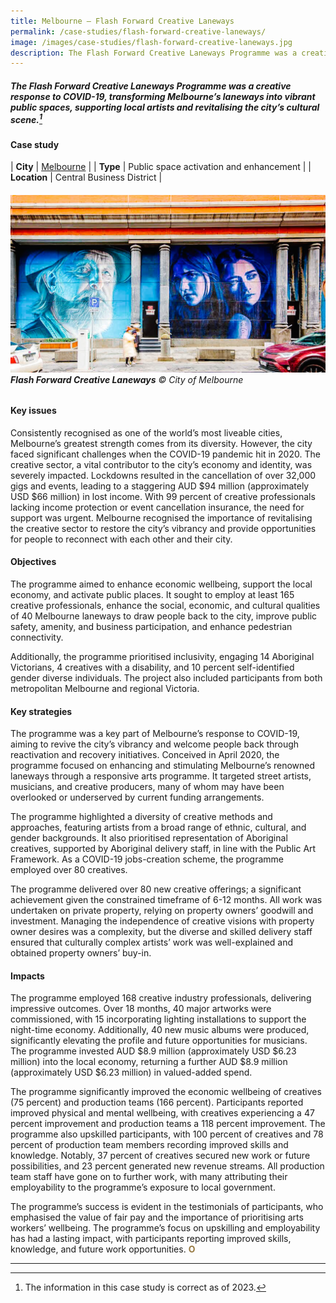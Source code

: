 ```yaml
---
title: Melbourne – Flash Forward Creative Laneways
permalink: /case-studies/flash-forward-creative-laneways/
image: /images/case-studies/flash-forward-creative-laneways.jpg
description: The Flash Forward Creative Laneways Programme was a creative response to COVID-19, transforming Melbourne’s laneways into vibrant public spaces, supporting local artists and revitalising the city’s cultural scene.
---
```


##### The Flash Forward Creative Laneways Programme was a creative response to COVID-19, transforming Melbourne’s laneways into vibrant public spaces, supporting local artists and revitalising the city’s cultural scene.[^1]

#### **Case study**

| **City** | [Melbourne](/melbourne2/) |
| **Type** | Public space activation and enhancement  |
| **Location** | Central Business District |

###### ![Flash Forward Creative Laneways](/images/case-studies/flash-forward-creative-laneways.jpg)**Flash Forward Creative Laneways** © City of Melbourne

#### **Key issues**

Consistently recognised as one of the world’s most liveable cities, Melbourne’s greatest strength comes from its diversity. However, the city faced significant challenges when the COVID-19 pandemic hit in 2020. The creative sector, a vital contributor to the city’s economy and identity, was severely impacted. Lockdowns resulted in the cancellation of over 32,000 gigs and events, leading to a staggering AUD $94 million (approximately USD $66 million) in lost income. With 99 percent of creative professionals lacking income protection or event cancellation insurance, the need for support was urgent. Melbourne recognised the importance of revitalising the creative sector to restore the city’s vibrancy and provide opportunities for people to reconnect with each other and their city.

#### **Objectives**

The programme aimed to enhance economic wellbeing, support the local economy, and activate public places. It sought to employ at least 165 creative professionals, enhance the social, economic, and cultural qualities of 40 Melbourne laneways to draw people back to the city, improve public safety, amenity, and business participation, and enhance pedestrian connectivity.

Additionally, the programme prioritised inclusivity, engaging 14 Aboriginal Victorians, 4 creatives with a disability, and 10 percent self-identified gender diverse individuals. The project also included participants from both metropolitan Melbourne and regional Victoria.

#### **Key strategies**

The programme was a key part of Melbourne’s response to COVID-19, aiming to revive the city’s vibrancy and welcome people back through reactivation and recovery initiatives. Conceived in April 2020, the programme focused on enhancing and stimulating Melbourne’s renowned laneways through a responsive arts programme. It targeted street artists, musicians, and creative producers, many of whom may have been overlooked or underserved by current funding arrangements.

The programme highlighted a diversity of creative methods and approaches, featuring artists from a broad range of ethnic, cultural, and gender backgrounds. It also prioritised representation of Aboriginal creatives, supported by Aboriginal delivery staff, in line with the Public Art Framework. As a COVID-19 jobs-creation scheme, the programme employed over 80 creatives.

The programme delivered over 80 new creative offerings; a significant achievement given the constrained timeframe of 6-12 months. All work was undertaken on private property, relying on property owners’ goodwill and investment. Managing the independence of creative visions with property owner desires was a complexity, but the diverse and skilled delivery staff ensured that culturally complex artists’ work was well-explained and obtained property owners’ buy-in.

#### **Impacts**

The programme employed 168 creative industry professionals, delivering impressive outcomes. Over 18 months, 40 major artworks were commissioned, with 15 incorporating lighting installations to support the night-time economy. Additionally, 40 new music albums were produced, significantly elevating the profile and future opportunities for musicians. The programme invested AUD $8.9 million (approximately USD $6.23 million) into the local economy, returning a further AUD $8.9 million (approximately USD $6.23 million) in valued-added spend.

The programme significantly improved the economic wellbeing of creatives (75 percent) and production teams (166 percent). Participants reported improved physical and mental wellbeing, with creatives experiencing a 47 percent improvement and production teams a 118 percent improvement. The programme also upskilled participants, with 100 percent of creatives and 78 percent of production team members recording improved skills and knowledge. Notably, 37 percent of creatives secured new work or future possibilities, and 23 percent generated new revenue streams. All production team staff have gone on to further work, with many attributing their employability to the programme’s exposure to local government.

The programme’s success is evident in the testimonials of participants, who emphasised the value of fair pay and the importance of prioritising arts workers’ wellbeing. The programme’s focus on upskilling and employability has had a lasting impact, with participants reporting improved skills, knowledge, and future work opportunities. **<font color="#967942">O</font>**

---

[^1]: The information in this case study is correct as of 2023.
